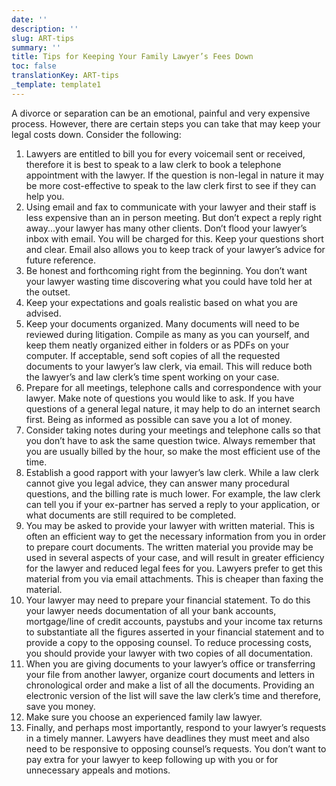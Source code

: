 ```yaml
---
date: ''
description: ''
slug: ART-tips
summary: ''
title: Tips for Keeping Your Family Lawyer’s Fees Down
toc: false
translationKey: ART-tips
_template: template1
---
```


A divorce or separation can be an emotional, painful and very expensive process. However, there are certain steps you can take that may keep your legal costs down. Consider the following:

 1. Lawyers are entitled to bill you for every voicemail sent or received, therefore it is best to speak to a law clerk to book a telephone appointment with the lawyer. If the question is non-legal in nature it may be more cost-effective to speak to the law clerk first to see if they can help you.
 2. Using email and fax to communicate with your lawyer and their staff is less expensive than an in person meeting. But don’t expect a reply right away...your lawyer has many other clients. Don’t flood your lawyer’s inbox with email. You will be charged for this. Keep your questions short and clear. Email also allows you to keep track of your lawyer’s advice for future reference.
 3. Be honest and forthcoming right from the beginning. You don’t want your lawyer wasting time discovering what you could have told her at the outset.
 4. Keep your expectations and goals realistic based on what you are advised.
 5. Keep your documents organized. Many documents will need to be reviewed during litigation. Compile as many as you can yourself, and keep them neatly organized either in folders or as PDFs on your computer. If acceptable, send soft copies of all the requested documents to your lawyer’s law clerk, via email. This will reduce both the lawyer’s and law clerk’s time spent working on your case.
 6. Prepare for all meetings, telephone calls and correspondence with your lawyer. Make note of questions you would like to ask. If you have questions of a general legal nature, it may help to do an internet search first. Being as informed as possible can save you a lot of money.
 7. Consider taking notes during your meetings and telephone calls so that you don’t have to ask the same question twice. Always remember that you are usually billed by the hour, so make the most efficient use of the time.
 8. Establish a good rapport with your lawyer’s law clerk. While a law clerk cannot give you legal advice, they can answer many procedural questions, and the billing rate is much lower. For example, the law clerk can tell you if your ex-partner has served a reply to your application, or what documents are still required to be completed.
 9. You may be asked to provide your lawyer with written material. This is often an efficient way to get the necessary information from you in order to prepare court documents. The written material you provide may be used in several aspects of your case, and will result in greater efficiency for the lawyer and reduced legal fees for you. Lawyers prefer to get this material from you via email attachments. This is cheaper than faxing the material.
10. Your lawyer may need to prepare your financial statement. To do this your lawyer needs documentation of all your bank accounts, mortgage/line of credit accounts, paystubs and your income tax returns to substantiate all the figures asserted in your financial statement and to provide a copy to the opposing counsel. To reduce processing costs, you should provide your lawyer with two copies of all documentation.
11. When you are giving documents to your lawyer’s office or transferring your file from another lawyer, organize court documents and letters in chronological order and make a list of all the documents. Providing an electronic version of the list will save the law clerk’s time and therefore, save you money.
12. Make sure you choose an experienced family law lawyer.
13. Finally, and perhaps most importantly, respond to your lawyer’s requests in a timely manner. Lawyers have deadlines they must meet and also need to be responsive to opposing counsel’s requests. You don’t want to pay extra for your lawyer to keep following up with you or for unnecessary appeals and motions.
